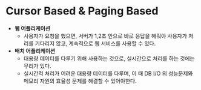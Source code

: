# Cursor Based & Paging Based

- **웹 어플리케이션**
    - 사용자가 요청을 했으면, 서버가 1,2초 안으로 바로 응답을 해줘야 사용자가 처리를 기다리지 않고, 계속적으로 웹 서비스를 사용할 수 있다.
- **배치 어플리케이션**
    - 대용량 데이터를 다루기 위해 사용하는 것으로, 실시간으로 처리를 하는 것에는 무리가 있다.
    - 실시간적 처리가 어려운 대용량 데이터를 다루며, 이 때 DB I/O 의 성능문제와 메모리 자원의 효율성 문제를 해결할 수 있어야한다.